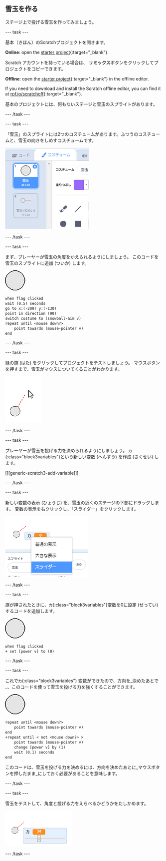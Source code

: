 ## 雪玉を作る

ステージ上で投げる雪玉を作ってみましょう。

--- task ---

基本（きほん）のScratchプロジェクトを開きます。

**Online**: open the [starter project](https://rpf.io/snowball-fight-on){:target="_blank"}.

Scratch アカウントを持っている場合は、 **リミックス**ボタンをクリックしてプロジェクトをコピーできます。

**Offline**: open the [starter project](https://rpf.io/p/en/snowball-fight-go){:target="_blank"} in the offline editor.

If you need to download and install the Scratch offline editor, you can find it at [rpf.io/scratchoff](https://rpf.io/scratchoff){:target="_blank"}.

基本のプロジェクトには、何もないステージと雪玉のスプライトがあります。

--- /task ---

--- task ---

「雪玉」のスプライトには2つのコスチュームがあります。ふつうのコスチュームと、雪玉の向きをしめすコスチュームです。

![雪玉のコスチューム](images/snow-costume.png)

--- /task ---

--- task ---

まず、プレーヤーが雪玉の角度をかえられるようにしましょう。 このコードを雪玉のスプライトに追加 (ついか) します。

![雪玉のスプライト](images/snowball-sprite.png)

```blocks3
when flag clicked
wait (0.5) seconds
go to x:(-200) y:(-130)
point in direction (90)
switch costume to (snowball-aim v)
repeat until <mouse down?>
    point towards (mouse-pointer v)
end
```

--- /task ---

--- task ---

緑の旗 (はた) をクリックしてプロジェクトをテストしましょう。 マウスボタンを押すまで、雪玉がマウスについてくることがわかります。

![雪玉 (ねらい) のスプライトがマウスポインターをさしている](images/snow-mouse.png)

--- /task ---

--- task ---

プレーヤーが雪玉を投げる力を決められるようにしましょう。 `力`{:class="block3variables"}という新しい変数 (へんすう) を作成 (さくせい) します。

[[[generic-scratch3-add-variable]]]

--- /task ---

--- task ---

新しい変数の表示 (ひょうじ) を、雪玉の近くのステージの下部にドラッグします。 変数の表示を右クリックし、「スライダー」をクリックします。

![変数をスライダーに変えた](images/snow-slider.png)

--- /task ---

--- task ---

旗が押されたときに、`力`{:class="block3variables"}変数を0に設定 (せってい) するコードを追加します。

![雪玉のスプライト](images/snowball-sprite.png)

```blocks3
when flag clicked
+ set [power v] to (0)
```

--- /task ---

--- task ---

これで`力`{:class="block3variables"} 変数ができたので、方向を_決めたあとで_、このコードを使って雪玉を投げる力を強くすることができます。

![雪玉のスプライト](images/snowball-sprite.png)

```blocks3
repeat until <mouse down?>
    point towards (mouse-pointer v)
end
+repeat until < not <mouse down?> >
    point towards (mouse-pointer v)
    change [power v] by (1)
    wait (0.1) seconds
end
```

このコードは、雪玉を投げる力を決めるには、方向を決めたあとに_マウスボタンを押したまま_にしておく必要があることを意味します。

--- /task ---

--- task ---

雪玉をテストして、角度と投げる力をえらべるかどうかをたしかめます。

![雪玉 (ねらい) の横にある、34をしめしている「力」変数](images/snow-test.png)

--- /task ---
